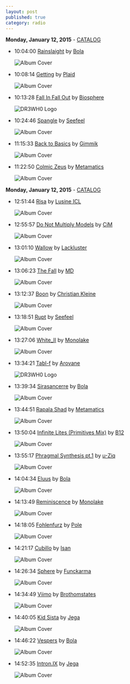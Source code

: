 ```yaml
---
layout: post
published: true
category: radio
---
```


**Monday, January 12, 2015** - [CATALOG](/2015/01/12/Bola-radio-catalog)

*   10:04:00  [Rainslaight](http://goo.gl/zATwDa) by [Bola](http://www.last.fm/music/Bola)

    ![Album Cover](http://userserve-ak.last.fm/serve/174s/32624805.jpg "Kroungrine")

*   10:08:14  [Getting](http://goo.gl/kNKF90) by [Plaid](http://www.last.fm/music/Plaid)

    ![Album Cover](http://userserve-ak.last.fm/serve/174s/91628365.png "Not for Threes")

*   10:13:28  [Fall In Fall Out](http://goo.gl/CPBJj8) by [Biosphere](http://www.last.fm/music/Biosphere)

    ![DR3WH0 Logo](https://dl.dropboxusercontent.com/u/8239797/DR3WH0.png "DR3WH0 RadioBlog")

*   10:24:46  [Spangle](http://goo.gl/tQtGNR) by [Seefeel](http://www.last.fm/music/Seefeel)

    ![Album Cover](http://userserve-ak.last.fm/serve/174s/61408441.jpg "Starethrough EP")

*   11:15:33  [Back to Basics](http://goo.gl/TuNwFs) by [Gimmik](http://www.last.fm/music/Gimmik)

    ![Album Cover](http://userserve-ak.last.fm/serve/174s/4279918.jpg "Back to Basics")

*   11:22:50  [Colmic Zeus](http://goo.gl/tQtGNR) by [Metamatics](http://www.last.fm/music/Metamatics)

    ![Album Cover](http://images.amazon.com/images/P/B00005UQIX.01.MZZZZZZZ.jpg "From Death to Passwords Where You're a Paper Aeroplane")



**Monday, January 12, 2015** - [CATALOG](/2015/01/12/Bola-radio-catalog)

*   12:51:44  [Risa](http://goo.gl/UzZLlX) by [Lusine ICL](http://www.last.fm/music/Lusine+ICL)

    ![Album Cover](http://userserve-ak.last.fm/serve/174s/100357179.jpg "Condensed")

*   12:55:57  [Do Not Multiply Models](http://goo.gl/0pBOiE) by [CiM](http://www.last.fm/music/CiM)

    ![Album Cover](http://userserve-ak.last.fm/serve/174s/32614457.jpg "Do Not Multiply Models")

*   13:01:10  [Wallow](http://goo.gl/Vr5kH1) by [Lackluster](http://www.last.fm/music/Lackluster)

    ![Album Cover](http://userserve-ak.last.fm/serve/174s/100982775.png "Slice")

*   13:06:23  [The Fall](http://goo.gl/N3kdYF) by [MD](http://www.last.fm/music/MD)

    ![Album Cover](http://userserve-ak.last.fm/serve/174s/8749815.jpg "Between Gaps")

*   13:12:37  [Boon](http://goo.gl/tQtGNR) by [Christian Kleine](http://www.last.fm/music/Christian+Kleine)

    ![Album Cover](http://userserve-ak.last.fm/serve/174s/21068391.jpg "Valis")

*   13:18:51  [Rupt](http://goo.gl/tQtGNR) by [Seefeel](http://www.last.fm/music/Seefeel)

    ![Album Cover](http://userserve-ak.last.fm/serve/174s/99312467.jpg "Succour")

*   13:27:06  [White_II](http://goo.gl/tQtGNR) by [Monolake](http://www.last.fm/music/Monolake)

    ![Album Cover](http://userserve-ak.last.fm/serve/174s/71217316.jpg "Momentum")

*   13:34:21  [Tabl-f](http://goo.gl/tQtGNR) by [Arovane](http://www.last.fm/music/Arovane)

    ![DR3WH0 Logo](https://dl.dropboxusercontent.com/u/8239797/DR3WH0.png "DR3WH0 RadioBlog")

*   13:39:34  [Sirasancerre](http://goo.gl/tQtGNR) by [Bola](http://www.last.fm/music/Bola)

    ![Album Cover](http://userserve-ak.last.fm/serve/174s/32620997.jpg "Gnayse")

*   13:44:51  [Rapala Shad](http://goo.gl/tQtGNR) by [Metamatics](http://www.last.fm/music/Metamatics)

    ![Album Cover](http://images.amazon.com/images/P/B00005UQIX.01.MZZZZZZZ.jpg "From Death to Passwords Where You're a Paper Aeroplane")

*   13:50:04  [Infinite Lites (Primitives Mix)](http://goo.gl/tQtGNR) by [B12](http://www.last.fm/music/B12)

    ![Album Cover](http://userserve-ak.last.fm/serve/174s/73638420.jpg "Blechsdöttir: The Nexus Phase")

*   13:55:17  [Phragmal Synthesis pt.1](http://goo.gl/tQtGNR) by [µ-Ziq](http://www.last.fm/music/µ-Ziq)

    ![Album Cover](http://userserve-ak.last.fm/serve/174s/69032312.jpg "Tango N'Vectif")

*   14:04:34  [Eluus](http://goo.gl/tQtGNR) by [Bola](http://www.last.fm/music/Bola)

    ![Album Cover](http://userserve-ak.last.fm/serve/174s/32620997.jpg "Gnayse")

*   14:13:49  [Reminiscence](http://goo.gl/tQtGNR) by [Monolake](http://www.last.fm/music/Monolake)

    ![Album Cover](http://userserve-ak.last.fm/serve/174s/71217316.jpg "Momentum")

*   14:18:05  [Fohlenfurz](http://goo.gl/tQtGNR) by [Pole](http://www.last.fm/music/Pole)

    ![Album Cover](http://userserve-ak.last.fm/serve/174s/77454642.png "3")

*   14:21:17  [Cubillo](http://goo.gl/tQtGNR) by [Isan](http://www.last.fm/music/Isan)

    ![Album Cover](http://userserve-ak.last.fm/serve/174s/46793349.jpg "ISAN")

*   14:26:34  [Sphere](http://goo.gl/tQtGNR) by [Funckarma](http://www.last.fm/music/Funckarma)

    ![Album Cover](http://userserve-ak.last.fm/serve/174s/3501395.jpg "Bourbon Sounds")

*   14:34:49  [Viimo](http://goo.gl/tQtGNR) by [Brothomstates](http://www.last.fm/music/Brothomstates)

    ![Album Cover](http://userserve-ak.last.fm/serve/174s/93015973.jpg "Claro")

*   14:40:05  [Kid Sista](http://goo.gl/tQtGNR) by [Jega](http://www.last.fm/music/Jega)

    ![Album Cover](http://userserve-ak.last.fm/serve/174s/66024656.png "Spectrum")

*   14:46:22  [Vespers](http://goo.gl/tQtGNR) by [Bola](http://www.last.fm/music/Bola)

    ![Album Cover](http://userserve-ak.last.fm/serve/174s/84885539.jpg "Mauver")

*   14:52:35  [Intron.IX](http://goo.gl/tQtGNR) by [Jega](http://www.last.fm/music/Jega)

    ![Album Cover](http://userserve-ak.last.fm/serve/174s/66024656.png "Spectrum")

